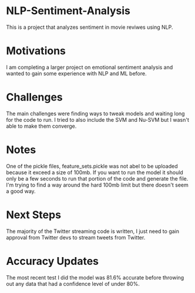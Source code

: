 # NLP-Sentiment-Analysis

This is a project that analyzes sentiment in movie reviwes using NLP. 

# Motivations

I am completing a larger project on emotional sentiment analysis and wanted to gain some experience with NLP and ML before.

# Challenges

The main challenges were finding ways to tweak models and waiting long for the code to run. I tried to also include the SVM and Nu-SVM but I wasn't able to make them converge.

# Notes

One of the pickle files, feature_sets.pickle was not abel to be uploaded because it exceed a size of 100mb. If you want to run the model it should only be a few seconds to run that portion of the code and generate the file.
I'm trying to find a way around the hard 100mb limit but there doesn't seem a good way.

# Next Steps

The majority of the Twitter streaming code is written, I just need to gain approval from Twitter devs to stream tweets from Twitter.

# Accuracy Updates

The most recent test I did the model was 81.6% accurate before throwing out any data that had a confidence level of under 80%.
